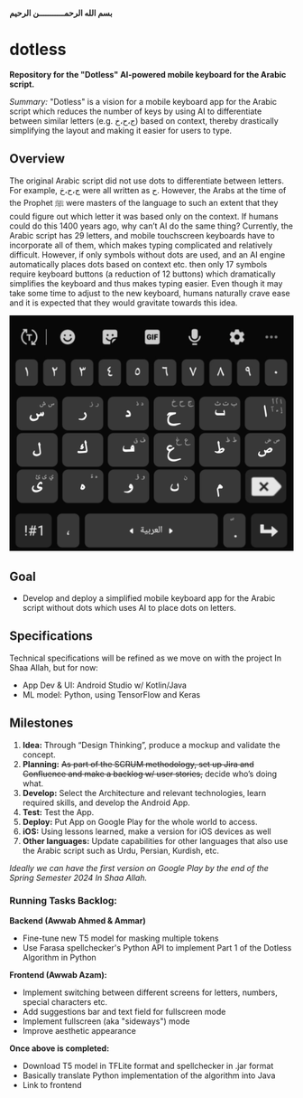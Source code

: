 **بسم الله الرحمـــــــــــن الرحيم**
# dotless
**Repository for the "Dotless" AI-powered mobile keyboard for the Arabic script.**

*Summary:*
"Dotless" is a vision for a mobile keyboard app for the Arabic script which reduces the number of keys by using AI to differentiate between similar letters (e.g. ج،ح،خ) based on context, thereby drastically simplifying the layout and making it easier for users to type.

## Overview
The original Arabic script did not use dots to differentiate between letters. For example, ج،ح،خ were all written as ح. However, the Arabs at the time of the Prophet ﷺ were masters of the language to such an extent that they could figure out which letter it was based only on the context. If humans could do this 1400 years ago, why can’t AI do the same thing? Currently, the Arabic script has 29 letters, and mobile touchscreen keyboards have to incorporate all of them, which makes typing complicated and relatively difficult. However, if only symbols without dots are used, and an AI engine automatically places dots based on context etc. then only 17 symbols require keyboard buttons (a reduction of 12 buttons) which dramatically simplifies the keyboard and thus makes typing easier. Even though it may take some time to adjust to the new keyboard, humans naturally crave ease and it is expected that they would gravitate towards this idea.

!['Dotless' Mockup for Android keyboard](assets/ProjectMockup_1.png)

## Goal
- Develop and deploy a simplified mobile keyboard app for the Arabic script without dots which uses AI to place dots on letters.

## Specifications
Technical specifications will be refined as we move on with the project In Shaa Allah, but for now:
- App Dev & UI: Android Studio w/ Kotlin/Java
- ML model: Python, using TensorFlow and Keras

## Milestones
1. **Idea:** Through “Design Thinking”, produce a mockup and validate the concept.
2. **Planning:** ~~As part of the SCRUM methodology, set up Jira and Confluence and make a backlog w/ user stories,~~ decide who’s doing what.
3. **Develop:** Select the Architecture and relevant technologies, learn required skills, and develop the Android App.
4. **Test:** Test the App.
5. **Deploy:** Put App on Google Play for the whole world to access.
6. **iOS:** Using lessons learned, make a version for iOS devices as well
7. **Other languages:** Update capabilities for other languages that also use the Arabic script such as Urdu, Persian, Kurdish, etc.

*Ideally we can have the first version on Google Play by the end of the Spring Semester 2024 In Shaa Allah.*

### Running Tasks Backlog:
**Backend (Awwab Ahmed & Ammar)**
- Fine-tune new T5 model for masking multiple tokens
- Use Farasa spellchecker's Python API to implement Part 1 of the Dotless Algorithm in Python

**Frontend (Awwab Azam):**
- Implement switching between different screens for letters, numbers, special characters etc.
- Add suggestions bar and text field for fullscreen mode
- Implement fullscreen (aka "sideways") mode
- Improve aesthetic appearance

**Once above is completed:**
- Download T5 model in TFLite format and spellchecker in .jar format
- Basically translate Python implementation of the algorithm into Java
- Link to frontend
